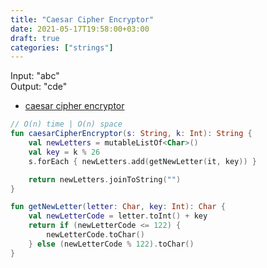 ```yaml
---
title: "Caesar Cipher Encryptor"
date: 2021-05-17T19:58:00+03:00
draft: true
categories: ["strings"]
---
```


Input: "abc" \
Output: "cde"

- [caesar cipher encryptor](https://github.com/solairerove/algs4-leprosorium/blob/master/src/main/kotlin/com/github/solairerove/algs4/leprosorium/strings/CaesarCipherEncryptor.kt)

```kotlin
// O(n) time | O(n) space
fun caesarCipherEncryptor(s: String, k: Int): String {
    val newLetters = mutableListOf<Char>()
    val key = k % 26
    s.forEach { newLetters.add(getNewLetter(it, key)) }

    return newLetters.joinToString("")
}

fun getNewLetter(letter: Char, key: Int): Char {
    val newLetterCode = letter.toInt() + key
    return if (newLetterCode <= 122) {
        newLetterCode.toChar()
    } else (newLetterCode % 122).toChar()
}
```
